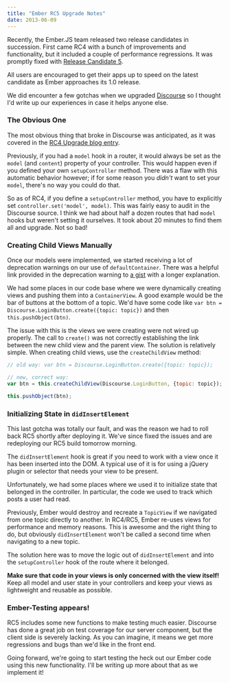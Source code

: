 ```yaml
---
title: "Ember RC5 Upgrade Notes"
date: 2013-06-09
---
```


Recently, the Ember.JS team released two release candidates in succession. First came RC4 with a bunch of improvements
and functionality, but it included a couple of performance regressions. It was promptly fixed with
[Release Candidate 5](http://emberjs.com/blog/2013/06/01/ember-1-0-rc5.html).

All users are encouraged to get their apps up to speed on the latest
candidate as Ember approaches its 1.0 release.

We did encounter a few gotchas when we upgraded [Discourse](http://discourse.org) so I thought I'd write up our
experiences in case it helps anyone else.

### The Obvious One

The most obvious thing that broke in Discourse was anticipated, as it was covered in the [RC4 Upgrade blog entry](http://emberjs.com/blog/2013/05/28/ember-1-0-rc4.html).

Previously, if you had a `model` hook in a router, it would always be set as the `model` (and `content`) property
of your controller. This would happen even if you defined your own `setupController` method. There was a flaw with
this automatic behavior however; if for some reason you _didn't_ want to set your `model`, there's no way you could do that.

So as of RC4, if you define a `setupController` method, you have to explicitly set `controller.set('model', model)`.
This was fairly easy to audit in the Discourse source. I think we had about half a dozen routes that had `model`
hooks but weren't setting it ourselves. It took about 20 minutes to find them all and upgrade. Not so bad!

### Creating Child Views Manually

Once our models were implemented, we started receiving a lot of deprecation warnings on our use of `defaultContainer`.
There was a helpful link provided in the deprecation warning to [a gist](https://gist.github.com/stefanpenner/5627411)
with a longer explanation.

We had some places in our code base where we were dynamically creating views and pushing them into a `ContainerView`.
A good example would be the bar of buttons at the bottom of a topic. We'd have some code like
`var btn = Discourse.LoginButton.create({topic: topic})`  and then `this.pushObject(btn)`.

The issue with this is the views we were creating were not wired up properly. The call to `create()` was not
correctly establishing the link between the new child view and the parent view. The solution is relatively simple. When
creating child views, use the `createChildView` method:

```javascript
// old way: var btn = Discourse.LoginButton.create({topic: topic});

// new, correct way:
var btn = this.createChildView(Discourse.LoginButton, {topic: topic});

this.pushObject(btn);
```

### Initializing State in `didInsertElement`

This last gotcha was totally our fault, and was the reason we had to roll back RC5 shortly after deploying it.
We've since fixed the issues and are redeploying our RC5 build tomorrow morning.

The `didInsertElement` hook is great if you need to work with a view once it has been inserted into the DOM.
A typical use of it is for using a jQuery plugin or selector that needs your view to be present.

Unfortunately, we had some places where we used it to initialize state that belonged in the controller.
In particular, the code we used to track which posts a user had read.

Previously, Ember would destroy and recreate a `TopicView` if we navigated from one topic directly to another.
In RC4/RC5, Ember re-uses views for performance and memory reasons. This is awesome and the right thing to do,
but obviously `didInsertElement` won't be called a second time when navigating to a new topic.

The solution here was to move the logic out of `didInsertElement` and into the `setupController` hook of the
route where it belonged.

**Make sure that code in your views is only concerned with the view itself!** Keep all model and user state in your
controllers and keep your views as lightweight and reusable as possible.


### Ember-Testing appears!

RC5 includes some new functions to make testing much easier. Discourse has done a great
job on test coverage for our server component, but the client side is severely lacking. As you can imagine,
it means we get more regressions and bugs than we'd like in the front end.

Going forward, we're going to start testing the heck out our Ember code using this new functionality.
I'll be writing up more about that as we implement it!



